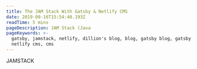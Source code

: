 ```yaml
---
title: The JAM Stack With Gatsby & Netlify CMS
date: 2019-09-16T15:54:40.193Z
readTime: 5 mins
pageDescription: JAM Stack (Java
pageKeywords: >-
  gatsby, jamstack, netlify, dillion's blog, blog, gatsby blog, gatsby cms,
  netlify cms, cms
---
```

JAMSTACK
